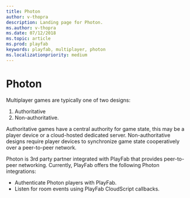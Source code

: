 ```yaml
---
title: Photon
author: v-thopra
description: Landing page for Photon.
ms.author: v-thopra
ms.date: 07/12/2018
ms.topic: article
ms.prod: playfab
keywords: playfab, multiplayer, photon
ms.localizationpriority: medium
---
```


# Photon

Multiplayer games are typically one of two designs:

1. Authoritative
2. Non-authoritative.

Authoritative games have a central authority for game state, this may be a player device or a cloud-hosted dedicated server. Non-authoritative designs require player devices to synchronize game state cooperatively over a peer-to-peer network.

Photon is 3rd party partner integrated with PlayFab that provides peer-to-peer networking. Currently, PlayFab offers the following Photon integrations:

- Authenticate Photon players with PlayFab.
- Listen for room events using PlayFab CloudScript callbacks.
